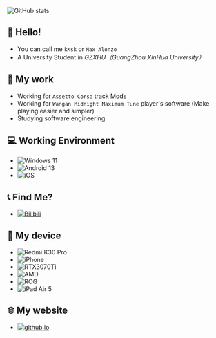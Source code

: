![GitHub stats](https://github-readme-stats.vercel.app/api?username=Zj031210&theme=neon&show_icons=true)

## 👋 Hello!
- You can call me `kKsk` or `Max Alonzo`
- A University Student in *GZXHU（GuangZhou XinHua University）*


## 📁 My work
- Working for `Assetto Corsa` track Mods
- Working for `Wangan Midnight Maximum Tune` player's software (Make playing easier and simpler)
- Studying software engineering

## 💻 Working Environment
- ![Windows 11](https://img.shields.io/badge/Windows-11-blue?style=for-the-badge&logo=windows&logoColor=white)
- ![Android 13](https://img.shields.io/badge/Android-12.1-green?style=for-the-badge&logo=android&logoColor=white)
- ![iOS](https://img.shields.io/badge/iOS-16.5-white?style=for-the-badge&logo=apple&logoColor=white)

## 📞 Find Me?
- [![Bilibili](https://img.shields.io/badge/Bilibili-Alonzo__Max-ffb8c6?style=for-the-badge&logo=bilibili&logoColor=ffb8c6)](https://space.bilibili.com/126108468)

## 📱 My device
- ![Redmi K30 Pro](https://img.shields.io/badge/Xiaomi-Redmi%20K30%20Pro-orange?style=for-the-badge&logo=xiaomi&logoColor=orange)
- ![iPhone](https://img.shields.io/badge/iPhone-13-lightgrey?style=for-the-badge&logo=Apple&logoColor=lightgrey)
- ![RTX3070Ti](https://img.shields.io/badge/NVIDIA-RTX3070Ti-green?style=for-the-badge&logo=nvidia&logoColor=brightgreen)
- ![AMD](https://img.shields.io/badge/AMD-Ryzen9%206900HX-orange?style=for-the-badge&logo=amd&logoColor=orange)
- ![ROG](https://img.shields.io/badge/ROG-Strix%20G17-red?style=for-the-badge&logo=republicofgamers&logoColor=fff)
- ![iPad Air 5](https://img.shields.io/badge/Apple-iPad%20Air%205-lightgrey?style=for-the-badge&logo=apple&logoColor=lightgrey)

## 🌐 My website
- [![github.io](https://img.shields.io/badge/kKsk's-Blog-fdf6e3?style=for-the-badge&logo=blogger&logoColor=fdf6e3)](https://kksk-blog.site/)
